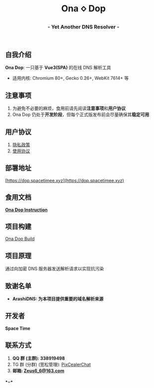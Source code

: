 <h1 align="center">Ona 🝔 Dop</h1>
<h3 align="center">- Yet Another DNS Resolver -</h3>
</br>

## 自我介绍
**Ona Dop**: 一只基于 **Vue3(SPA)** 的在线 DNS 解析工具

* 适用内核: Chromium 80+, Gecko 0.26+, WebKit 7614+ 等

## 注意事项
1. 为避免不必要的麻烦，食用前请先阅读**注意事项**和**用户协议**
2. Ona Dop 仍处于**开发阶段**，但每个正式版发布前会尽量确保其**稳定可用**

## 用户协议
1. [隐私政策](https://ona-dop-docs.spacetimee.xyz/privacy)
2. [使用协议](https://ona-dop-docs.spacetimee.xyz/agreement)

## 部署地址
[https://dop.spacetimee.xyz](https://dop.spacetimee.xyz)

## 食用文档
**[Ona Dop Instruction](https://github.com/SpaceTimee/Ona-Dop/wiki/Ona-Dop-Instruction)**

## 项目构建
[Ona Dop Build](https://github.com/SpaceTimee/Ona-Dop/wiki/Ona-Dop-Build)

## 项目原理
通过向加密 DNS 服务器发送解析请求以实现抗污染

## 致谢名单
* **ArashiDNS: 为本项目提供重要的域名解析来源**

## 开发者
**Space Time**

## 联系方式
1. **QQ 群 (主群): 338919498**
2. TG 群 (分群) (宽松管理): [PixCealerChat](https://t.me/PixCealerChat)
3. **邮箱: Zeus6_6@163.com**

•ᴗ•
